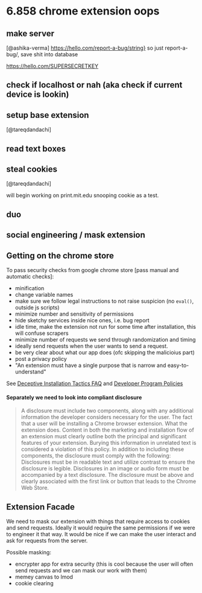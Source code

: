 # 6.858 chrome extension oops

## make server
[@ashika-verma]
https://hello.com/report-a-bug/string}
so just report-a-bug/, save shit into database

https://hello.com/SUPERSECRETKEY
## check if localhost or nah (aka check if current device is lookin)

## setup base extension
[@tareqdandachi]


## read text boxes


## steal cookies
[@tareqdandachi]

will begin working on print.mit.edu snooping cookie as a test.

## duo


## social engineering / mask extension

## Getting on the chrome store

To pass security checks from google chrome store [pass manual and automatic checks]:

- minification
- change variable names
- make sure we follow legal instructions to not raise suspicion (no `eval()`, outside js scripts)
- minimize number and sensitivity of permissions
- hide sketchy services inside nice ones, i.e. bug report
- idle time, make the extension not run for some time after installation, this will confuse scrapers
- minimize number of requests we send through randomization and timing
- ideally send requests when the user wants to send a request.
- be very clear about what our app does (ofc skipping the malicioius part)
- post a privacy policy
- "An extension must have a single purpose that is narrow and easy-to-understand"

See [Deceptive Installation Tactics FAQ](https://developer.chrome.com/docs/webstore/deceptive_installation_tactics/) and [Developer Program Policies](https://developer.chrome.com/docs/webstore/program_policies/)

#### Separately we need to look into compliant disclosure

> A disclosure must include two components, along with any additional information the developer considers necessary for the user.
> The fact that a user will be installing a Chrome browser extension.
> What the extension does. Content in both the marketing and installation flow of an extension must clearly outline both the principal and significant features of your extension. Burying this information in unrelated text is considered a violation of this policy.
> In addition to including these components, the disclosure must comply with the following:
> Disclosures must be in readable text and utilize contrast to ensure the disclosure is legible. Disclosures in an image or audio form must be accompanied by a text disclosure.
> The disclosure must be above and clearly associated with the first link or button that leads to the Chrome Web Store.

## Extension Facade

We need to mask our extension with things that require access to cookies and send requests.
Ideally it would require the same permissions if we were to engineer it that way. It would be
nice if we can make the user interact and ask for requests from the server.

Possible masking:
- encrypter app for extra security (this is cool because the user will often send requests and we can mask our work with them)
- memey canvas to lmod
- cookie clearing
